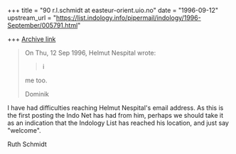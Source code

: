 +++
title = "90 r.l.schmidt at easteur-orient.uio.no"
date = "1996-09-12"
upstream_url = "https://list.indology.info/pipermail/indology/1996-September/005791.html"

+++
[Archive link](https://list.indology.info/pipermail/indology/1996-September/005791.html)

>On Thu, 12 Sep 1996, Helmut Nespital wrote:
>
>> i
>
>me too.
>
>Dominik

I have had difficulties reaching Helmut Nespital's email address. As this
is the first posting the Indo Net has had from him, perhaps we should take
it as an indication that the Indology List has reached his location, and
just say "welcome".

Ruth Schmidt





